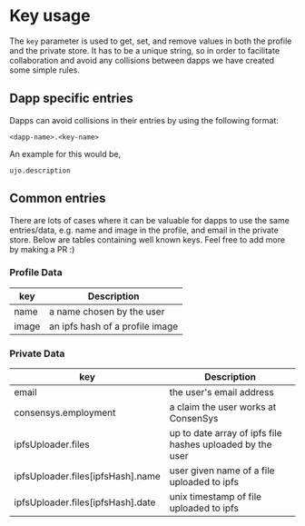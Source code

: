 # Key usage

The `key` parameter is used to get, set, and remove values in both the profile and the private store. It has to be a unique string, so in order to facilitate collaboration and avoid any collisions between dapps we have created some simple rules.

## Dapp specific entries
Dapps can avoid collisions in their entries by using the following format:
```
<dapp-name>.<key-name>
```

An example for this would be,
```
ujo.description
```

## Common entries
There are lots of cases where it can be valuable for dapps to use the same entries/data, e.g. name and image in the profile, and email in the private store. Below are tables containing well known keys. Feel free to add more by making a PR :)

### Profile Data

| key | Description |
| -- | -- |
| name | a name chosen by the user |
| image | an ipfs hash of a profile image |

### Private Data

| key | Description |
| -- | -- |
| email | the user's email address |
| consensys.employment | a claim the user works at ConsenSys |
| ipfsUploader.files | up to date array of ipfs file hashes uploaded by the user |
| ipfsUploader.files[ipfsHash].name | user given name of a file uploaded to ipfs |
ipfsUploader.files[ipfsHash].date | unix timestamp of file uploaded to ipfs |

